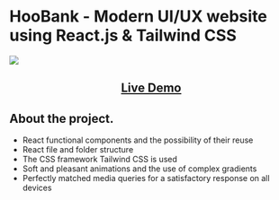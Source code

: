 # HooBank - Modern UI/UX website using React.js & Tailwind CSS

<img src=https://i.postimg.cc/XNGMD8x7/68747470733a2f2f692e6962622e636f2f424b31486e30782f53637265656e73686f742d323032322d30382d30382d61742d.png />

<h2 align="center"><a  href="https://hoobank-amber.vercel.app/">Live Demo</a></h2>

## About the project.

- React functional components and the possibility of their reuse
- React file and folder structure
- The CSS framework Tailwind CSS is used
- Soft and pleasant animations and the use of complex gradients
- Perfectly matched media queries for a satisfactory response on all devices
